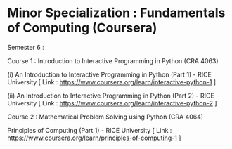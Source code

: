# Minor Specialization : Fundamentals of Computing (Coursera)

Semester 6 : 

Course 1 : Introduction to Interactive Programming in Python (CRA 4063)

(i) An Introduction to Interactive Programming in Python (Part 1) - RICE University
[ Link : https://www.coursera.org/learn/interactive-python-1 ]

(ii) An Introduction to Interactive Programming in Python (Part 2) - RICE University
[ Link : https://www.coursera.org/learn/interactive-python-2 ]

Course 2 : Mathematical Problem Solving using Python (CRA 4064)

Principles of Computing (Part 1) - RICE University
[ Link : https://www.coursera.org/learn/principles-of-computing-1 ]
